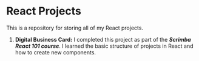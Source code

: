 # React Projects

This is a repository for storing all of my React projects.
 
1. **Digital Business Card:**
I completed this project as part of the ***Scrimba React 101 course***. I learned the basic structure of projects in React and how to create new components.
